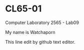 # CL65-01
 Computer Laboratory 2565 - Lab09

My name is Watchaporn

This line edit by github text editor.
